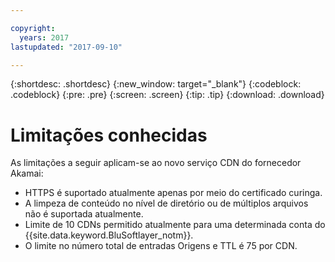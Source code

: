 ```yaml
---

copyright:
  years: 2017
lastupdated: "2017-09-10"

---
```


{:shortdesc: .shortdesc}
{:new_window: target="_blank"}
{:codeblock: .codeblock}
{:pre: .pre}
{:screen: .screen}
{:tip: .tip}
{:download: .download}

# Limitações conhecidas

As limitações a seguir aplicam-se ao novo serviço CDN do fornecedor Akamai:
* HTTPS é suportado atualmente apenas por meio do certificado curinga.
* A limpeza de conteúdo no nível de diretório ou de múltiplos arquivos não é suportada atualmente.
* Limite de 10 CDNs permitido atualmente para uma determinada conta do {{site.data.keyword.BluSoftlayer_notm}}.
* O limite no número total de entradas Origens e TTL é 75 por CDN.
